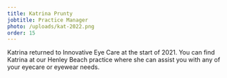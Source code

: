 ```yaml
---
title: Katrina Prunty
jobtitle: Practice Manager
photo: /uploads/kat-2022.png
order: 15
---
```


Katrina returned to Innovative Eye Care at the start of 2021. You can find Katrina at our Henley Beach practice where she can assist you with any of your eyecare or eyewear needs.